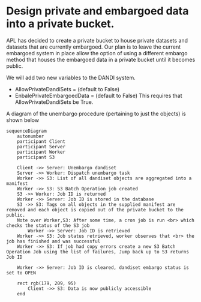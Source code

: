# Design private and embargoed data into a private bucket.  

APL has decided to create a private bucket to house private datasets and datasets that are currently embargoed.  Our plan is to leave the current embargoed system in place allow the option of using a different embargo method that houses the embargoed data in a private bucket until it becomes public. 

We will add two new variables to the DANDI system.
* AllowPrivateDandiSets = (default to False)
* EnbalePrivateEmbargoedData = (default to False)  This requires that AllowPrivateDandiSets be True.


A diagram of the unembargo procedure (pertaining to just the objects) is shown below

```mermaid
sequenceDiagram
    autonumber
    participant Client
    participant Server
    participant Worker
    participant S3

    Client ->> Server: Unembargo dandiset
    Server ->> Worker: Dispatch unembargo task
    Worker ->> S3: List of all dandiset objects are aggregated into a manifest
    Worker ->> S3: S3 Batch Operation job created
    S3 ->> Worker: Job ID is returned
    Worker ->> Server: Job ID is stored in the database
    S3 ->> S3: Tags on all objects in the supplied manifest are removed and each object is copied out of the private bucket to the public.
    Note over Worker,S3: After some time, a cron job is run <br> which checks the status of the S3 job
		Worker ->> Server: Job ID is retrieved
    Worker ->> S3: Job status retrieved, worker observes that <br> the job has finished and was successful
    Worker ->> S3: If job had copy errors create a new S3 Batch Operation Job using the list of failures, Jump back up to S3 returns Job ID

    Worker ->> Server: Job ID is cleared, dandiset embargo status is set to OPEN

    rect rgb(179, 209, 95)
        Client ->> S3: Data is now publicly accessible
    end
```
